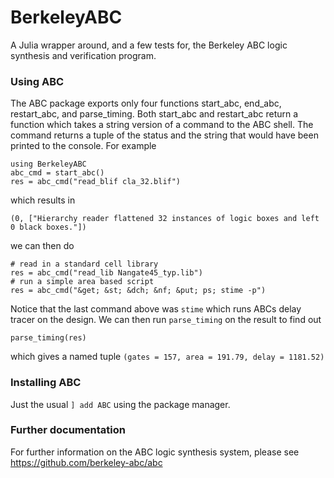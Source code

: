 # BerkeleyABC

A Julia wrapper around, and a few tests for, the Berkeley ABC logic synthesis 
and verification program.

### Using ABC

The ABC package exports only four functions start_abc, end_abc, restart_abc,
and parse_timing.  Both start_abc and restart_abc return a function which takes 
a string version of a command to the ABC shell. The command returns a tuple of the
status and the string that would have been printed to the console. For example

    using BerkeleyABC
    abc_cmd = start_abc()
    res = abc_cmd("read_blif cla_32.blif")
    
which results in

    (0, ["Hierarchy reader flattened 32 instances of logic boxes and left 0 black boxes."])
    
we can then do

    # read in a standard cell library
    res = abc_cmd("read_lib Nangate45_typ.lib")
    # run a simple area based script
    res = abc_cmd("&get; &st; &dch; &nf; &put; ps; stime -p")
    
Notice that the last command above was `stime` which runs ABCs delay tracer on the design.
We can then run `parse_timing` on the result to find out

    parse_timing(res)
    
which gives a named tuple `(gates = 157, area = 191.79, delay = 1181.52)`
    
### Installing ABC

Just the usual `] add ABC` using the package manager.

### Further documentation

For further information on the ABC logic synthesis system, please see
https://github.com/berkeley-abc/abc


